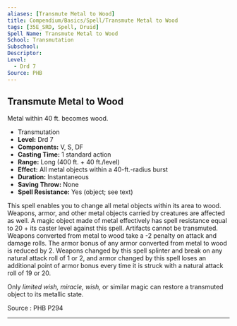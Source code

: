 ```yaml
---
aliases: [Transmute Metal to Wood]
title: Compendium/Basics/Spell/Transmute Metal to Wood
tags: [35E_SRD, Spell, Druid]
Spell Name: Transmute Metal to Wood
School: Transmutation
Subschool: 
Descriptor: 
Level:
  - Drd 7
Source: PHB
---
```



## Transmute Metal to Wood

Metal within 40 ft. becomes wood.

*   Transmutation
*   **Level:** Drd 7
*   **Components:** V, S, DF
*   **Casting Time:** 1 standard action
*   **Range:** Long (400 ft. + 40 ft./level)
*   **Effect:** All metal objects within a 40-ft.-radius burst
*   **Duration:** Instantaneous
*   **Saving Throw:** None
*   **Spell Resistance:** Yes (object; see text)

<p>This spell enables you to change all metal objects within its area to wood. Weapons, armor, and other metal objects carried by creatures are affected as well. A magic object made of metal effectively has spell resistance equal to 20 + its caster level against this spell. Artifacts cannot be transmuted. Weapons converted from metal to wood take a -2 penalty on attack and damage rolls. The armor bonus of any armor converted from metal to wood is reduced by 2. Weapons changed by this spell splinter and break on any natural attack roll of 1 or 2, and armor changed by this spell loses an additional point of armor bonus every time it is struck with a natural attack roll of 19 or 20.</p><p>Only <i>limited wish, miracle, wish,</i> or similar magic can restore a transmuted object to its metallic state.</p>

Source : PHB P294

---
